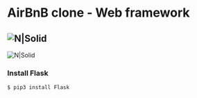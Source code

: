 # AirBnB clone - Web framework
![N|Solid](https://www.holbertonschool.com/holberton-logo.png)
--
![N|Solid](https://s3.amazonaws.com/intranet-projects-files/concepts/74/hbnb_step3.png)
### Install Flask

```
$ pip3 install Flask
```

